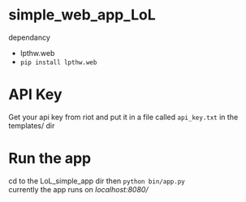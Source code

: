 # simple_web_app_LoL
dependancy  
  - lpthw.web  
  - `pip install lpthw.web`  
  
# API Key
Get your api key from riot and put it in a file called `api_key.txt` in the templates/ dir  

# Run the app
cd to the LoL_simple_app dir then `python bin/app.py`  
currently the app runs on *localhost:8080/* 
